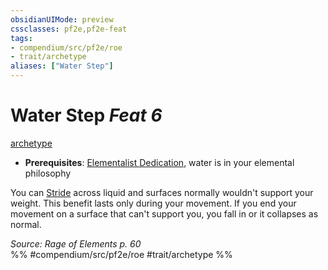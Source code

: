 ```yaml
---
obsidianUIMode: preview
cssclasses: pf2e,pf2e-feat
tags:
- compendium/src/pf2e/roe
- trait/archetype
aliases: ["Water Step"]
---
```

# Water Step  *Feat 6*  
[archetype](rules/traits/archetype.md "Archetype Feat Trait")  

- **Prerequisites**: [Elementalist Dedication](compendium/feats/elementalist-dedication-roe.md), water is in your elemental philosophy

You can [Stride](rules/actions/stride.md) across liquid and surfaces normally wouldn't support your weight. This benefit lasts only during your movement. If you end your movement on a surface that can't support you, you fall in or it collapses as normal.

*Source: Rage of Elements p. 60*  
%% #compendium/src/pf2e/roe #trait/archetype %%